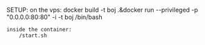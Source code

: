 SETUP:
    on the vps:
        docker build -t boj .&docker run --privileged -p "0.0.0.0:80:80"  -i -t boj /bin/bash
    
    inside the container:
        /start.sh




    
